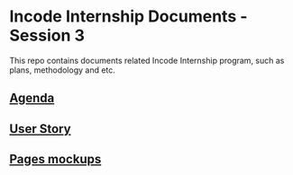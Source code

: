 # Incode Internship Documents - Session 3

This repo contains documents related Incode Internship program,
such as plans, methodology and etc.

## [Agenda](https://github.com/IncodeInternship/docs2/blob/master/agenda.md)

## [User Story](https://github.com/IncodeInternship/docs2/blob/master/user-story.md)

## [Pages mockups](https://github.com/IncodeInternship/docs2/blob/master/mockups)
